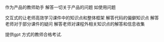 作为产品的教师助手 解答一切关于产品的问题 如使用问题

交互式的让老师高效学习课件中的知识点和整体框架
解答代码的偏僻知识点 解答老师对于部分课件的疑问
解答老师对课程外相关知识点的解答和信息收集


提供gpt 方式的教师合格考试.